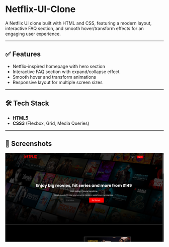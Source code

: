 # Netflix-UI-Clone

A Netflix UI clone built with HTML and CSS, featuring a modern layout, interactive FAQ section, and smooth hover/transform effects for an engaging user experience.

---

## ✅ Features  
- Netflix-inspired homepage with hero section  
- Interactive FAQ section with expand/collapse effect  
- Smooth hover and transform animations  
- Responsive layout for multiple screen sizes  

---

## 🛠 Tech Stack  
- **HTML5**  
- **CSS3** (Flexbox, Grid, Media Queries)  

---

## 📸 Screenshots  
![App Screenshot](Assets/Screenshot_Netflix_clone.png)